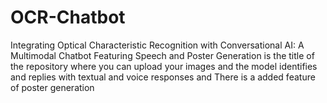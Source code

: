 # OCR-Chatbot
Integrating Optical Characteristic Recognition with Conversational AI: A Multimodal Chatbot Featuring Speech and Poster Generation is the title of the repository where you can upload your images and the model identifies and replies with textual and voice responses and There is a added feature of poster generation

